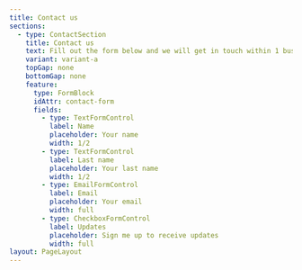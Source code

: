 ```yaml
---
title: Contact us
sections:
  - type: ContactSection
    title: Contact us
    text: Fill out the form below and we will get in touch within 1 business day.
    variant: variant-a
    topGap: none
    bottomGap: none
    feature:
      type: FormBlock
      idAttr: contact-form
      fields:
        - type: TextFormControl
          label: Name
          placeholder: Your name
          width: 1/2
        - type: TextFormControl
          label: Last name
          placeholder: Your last name
          width: 1/2
        - type: EmailFormControl
          label: Email
          placeholder: Your email
          width: full
        - type: CheckboxFormControl
          label: Updates
          placeholder: Sign me up to receive updates
          width: full
layout: PageLayout
---
```


